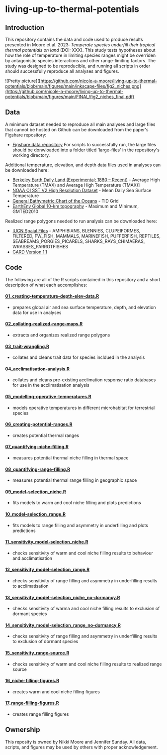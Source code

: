 # living-up-to-thermal-potentials

## Introduction
This repository contains the data and code used to produce results presented in Moore et al. 2023: _Temperate species underfill their tropical thermal potentials on land_ (DOI: XXX). This study tests hypotheses about how the role of temperature in limiting species ranges might be overriden by antagonistic species interactions and other range-limiting factors. The study was designed to be reproducible, and running all scripts in order should successfully reproduce all analyses and figures.

![Pretty picture]([https://github.com/nicole-a-moore/living-up-to-thermal-potentials/blob/main/figures/main/inkscape-files/fig2_niches.png](https://github.com/nicole-a-moore/living-up-to-thermal-potentials/blob/main/figures/main/FINAL/fig2_niches_final.pdf)

## Data 
A minimum dataset needed to reproduce all main analyses and large files that cannot be hosted on Github can be downloaded from the paper's Figshare repository:
- [Figshare data repository](10.6084/m9.figshare.20233740)
For scripts to successfully run, the large files should be donwloaded into a folder titled 'large-files' in the repository's working directory.
  
Additional temperature, elevation, and depth data files used in analyses can be downloaded here:
 - [Berkeley Earth Daily Land (Experimental; 1880 – Recent)](http://berkeleyearth.org/data/) - Average High Temperature (TMAX) and Average High Temperature (TMAX)]
 - [NOAA OI SST V2 High Resolution Dataset](https://psl.noaa.gov/data/gridded/data.noaa.oisst.v2.highres.html) - Mean Daily Sea Surface Temperature
 - [General Bathymetric Chart of the Oceans](https://gebco.net/data_and_products/gridded_bathymetry_data/) - TID Grid
 - [EarthEnv Global 10-km topography](http://www.earthenv.org/topography) - Maximum and Minimum, GMTED2010
 
Realized range polygons needed to run analysis can be downloaded here:
 - [IUCN Spaial Files](https://www.iucnredlist.org/resources/spatial-data-download) - AMPHIBIANS, BLENNIES, CLUPEIFORMES, FILTERED, FW_FISH, MAMMALS, MARINEFISH, PUFFERFISH, REPTILES, SEABREAMS_PORGIES_PICARELS, SHARKS_RAYS_CHIMAERAS, WRASSES_PARROTFISHES
 - [GARD Version 1.1](http://www.gardinitiative.org/data.html)

## Code
The following are all of the R scripts contained in this repository and a short description of what each accomplishes:
#### [01_creating-temperature-depth-elev-data.R](https://github.com/nicole-a-moore/living-up-to-thermal-potentials/blob/main/R/01_creating-temperature-depth-elev-data.R)
 - prepares global air and sea surface temperature, depth, and elevation data for use in analyses 
#### [02_collating-realized-range-maps.R](https://github.com/nicole-a-moore/living-up-to-thermal-potentials/blob/main/R/02_collating-realized-range-maps.R)
 - extracts and organizes realized range polygons  
#### [03_trait-wrangling.R](https://github.com/nicole-a-moore/living-up-to-thermal-potentials/blob/main/R/03_trait-wrangling.R)
- collates and cleans trait data for species incldued in the analysis
#### [04_acclimatisation-analysis.R](https://github.com/nicole-a-moore/living-up-to-thermal-potentials/blob/main/R/04_acclimatisation-analysis.R)
- collates and cleans pre-existing acclimation response ratio databases for use in the acclimatisation analysis 
#### [05_modelling-operative-temperatures.R](https://github.com/nicole-a-moore/living-up-to-thermal-potentials/blob/main/R/05_modelling-operative-temperatures.R)
- models operative temperatures in different microhabitat for terrestrial species 
#### [06_creating-potential-ranges.R](https://github.com/nicole-a-moore/living-up-to-thermal-potentials/blob/main/R/06_creating-potential-ranges.R)
- creates potential thermal ranges
#### [07_quantifying-niche-filling.R](https://github.com/nicole-a-moore/living-up-to-thermal-potentials/blob/main/R/07_quantifying-niche-filling.R)
- measures potential thermal niche filling in thermal space
#### [08_quantifying-range-filling.R](https://github.com/nicole-a-moore/living-up-to-thermal-potentials/blob/main/R/08_quantifying-range-filling.R)
- measures potential thermal range filling in geographic space
#### [09_model-selection_niche.R](https://github.com/nicole-a-moore/living-up-to-thermal-potentials/blob/main/R/09_model-selection_niche.R)
- fits models to warm and cool niche filling and plots predictions
#### [10_model-selection_range.R](https://github.com/nicole-a-moore/living-up-to-thermal-potentials/blob/main/R/10_model-selection_range.R)
- fits models to range filling and asymmetry in underfilling and plots predictions
#### [11_sensitivity_model-selection_niche.R](https://github.com/nicole-a-moore/living-up-to-thermal-potentials/blob/main/R/11_sensitivity_model-selection_niche.R)
- checks sensitivity of warm and cool niche filling results to behaviour and acclimatisation
#### [12_sensitivity_model-selection_range.R](https://github.com/nicole-a-moore/living-up-to-thermal-potentials/blob/main/R/12_sensitivity_model-selection_range.R)
- checks sensitivity of range filling and asymmetry in underfilling results to acclimatisation
#### [13_sensitivity_model-selection_niche_no-dormancy.R](https://github.com/nicole-a-moore/living-up-to-thermal-potentials/blob/main/R/13_sensitivity_model-selection_niche_no-dormancy.R)
- checks sensitivity of warma and cool niche filling results to exclusion of dormant species 
#### [14_sensitivity_model-selection_range_no-dormancy.R](https://github.com/nicole-a-moore/living-up-to-thermal-potentials/blob/main/R/14_sensitivity_model-selection_range_no-dormancy.R)
- checks sensitivity of range filling and asymmetry in underfilling results to exclusion of dormant species 
#### [15_sensitivity_range-source.R](https://github.com/nicole-a-moore/living-up-to-thermal-potentials/blob/main/R/15_sensitivity_range-source.R)
- checks sensitivity of warm and cool niche filling results to realized range source 
#### [16_niche-filling-figures.R](https://github.com/nicole-a-moore/living-up-to-thermal-potentials/blob/main/R/16_niche-filling-figures.R)
- creates warm and cool niche filling figures 
#### [17_range-filling-figures.R](https://github.com/nicole-a-moore/living-up-to-thermal-potentials/blob/main/R/17_range-filling-figures.R)
- creates range filling figures

## Ownership
This reposity is owned by Nikki Moore and Jennifer Sunday. All data, scripts, and figures may be used by others with proper acknowledgement.
